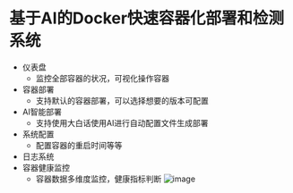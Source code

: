 # 基于AI的Docker快速容器化部署和检测系统
- 仪表盘
  - 监控全部容器的状况，可视化操作容器
- 容器部署
  - 支持默认的容器部署，可以选择想要的版本可配置
- AI智能部署
  - 支持使用大白话使用AI进行自动配置文件生成部署
- 系统配置
  - 配置容器的重启时间等等
- 日志系统
- 容器健康监控
  - 容器数据多维度监控，健康指标判断
![image](https://github.com/user-attachments/assets/90561964-8f77-48cc-a47e-c50f8d216995)
